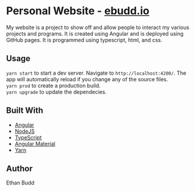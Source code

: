 # Personal Website - [ebudd.io](https://ebudd.io)
My website is a project to show off and allow people to interact my various projects and programs. It is created using Angular and is deployed using GitHub pages. It is programmed using typescript, html, and css.

## Usage

`yarn start` to start a dev server. Navigate to `http://localhost:4200/`. The app will automatically reload if you change any of the source files.  
`yarn prod` to create a production build.  
`yarn upgrade` to update the dependecies.  

## Built With
* [Angular](https://angular.io/)
* [NodeJS](https://nodejs.org/en/)
* [TypeScript](https://www.typescriptlang.org/)
* [Angular Material](https://material.angular.io/) 
* [Yarn](https://yarnpkg.com/)  

## Author
Ethan Budd
